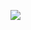 ![]([https://github.com/Ismael-Sallami/Web-development/blob/master/img.jpeg](https://github.com/Ismael-Sallami/Web-development/blob/master/image.png)https://github.com/Ismael-Sallami/Web-development/blob/master/image.png)
